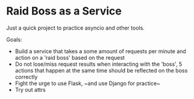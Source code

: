# Raid Boss as a Service

Just a quick project to practice asyncio and other tools. 

Goals:
- Build a service that takes a some amount of requests per minute and action on a 'raid boss' based on the request
- Do not lose/miss request results when interacting with the 'boss', 5 actions that happen at the same time should be reflected on the boss correctly
- Fight the urge to use Flask, ~and use Django for practice~
- Try out attrs

